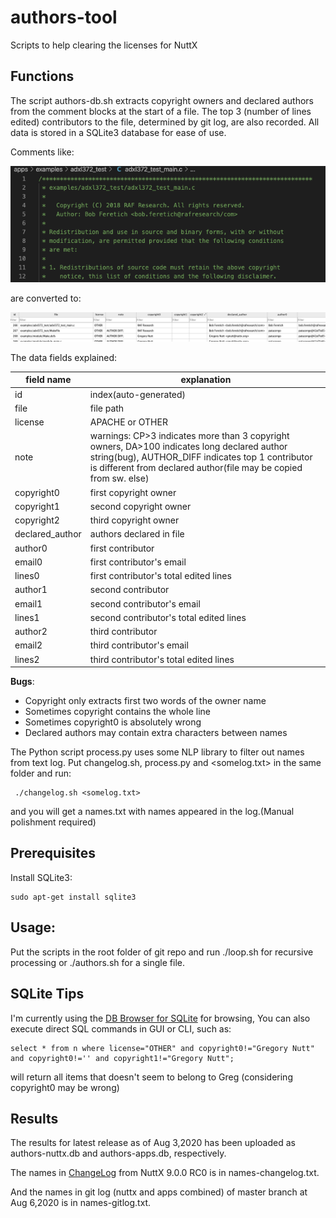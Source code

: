 # authors-tool

Scripts to help clearing the licenses for NuttX 

## Functions

The script authors-db.sh extracts copyright owners and declared authors from the comment blocks at the start of a file. The top 3 (number of lines edited) contributors to the file, determined by git log, are also recorded. All data is stored in a SQLite3 database for ease of use.

Comments like:

![Code Screenshot](CodeScreenshot.png)

are converted to:

![Database Screenshot](DBScreenshot.png)

The data fields explained:

|    field name  | explanation |
| -------------- | ----------- |
| id   | index(auto-generated) |
| file | file path |
| license | APACHE or OTHER |
| note | warnings: CP>3 indicates more than 3 copyright owners, DA>100 indicates long declared author string(bug), AUTHOR_DIFF indicates top 1 contributor is different from declared author(file may be copied from sw. else) |
| copyright0 | first copyright owner |
| copyright1 | second copyright owner |
| copyright2 | third copyright owner |
| declared_author | authors declared in file |
| author0 | first contributor | 
| email0 | first contributor's email | 
| lines0 | first contributor's total edited lines | 
| author1 | second contributor | 
| email1 | second contributor's email | 
| lines1 | second contributor's total edited lines | 
| author2 | third contributor | 
| email2 | third contributor's email | 
| lines2 | third contributor's total edited lines | 

**Bugs**:
 - Copyright only extracts first two words of the owner name
 - Sometimes copyright contains the whole line
 - Sometimes copyright0 is absolutely wrong
 - Declared authors may contain extra characters between names
 
 The Python script process.py uses some NLP library to filter out names from text log. Put changelog.sh, process.py and <somelog.txt> in the same folder and run:
 
     ./changelog.sh <somelog.txt>
     
 and you will get a names.txt with names appeared in the log.(Manual polishment required)
 
## Prerequisites

Install SQLite3:

    sudo apt-get install sqlite3
    
## Usage:

Put the scripts in the root folder of git repo and run ./loop.sh for recursive processing or ./authors.sh <Filename> for a single file.

## SQLite Tips

I'm currently using the [DB Browser for SQLite](https://sqlitebrowser.org/dl/) for browsing, You can also execute direct SQL commands in GUI or CLI, such as:

    select * from n where license="OTHER" and copyright0!="Gregory Nutt" and copyright0!='' and copyright1!="Gregory Nutt";

will return all items that doesn't seem to belong to Greg (considering copyright0 may be wrong)

## Results

The results for latest release as of Aug 3,2020 has been uploaded as authors-nuttx.db and authors-apps.db, respectively.

The names in [ChangeLog](https://github.com/apache/incubator-nuttx/blob/nuttx-9.0.0-RC0/ChangeLog) from NuttX 9.0.0 RC0 is in names-changelog.txt. 

And the names in git log (nuttx and apps combined) of master branch at Aug 6,2020 is in names-gitlog.txt.
